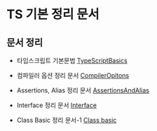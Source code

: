 # TS 기본 정리 문서

## 문서 정리

- 타입스크립트 기본문법 [TypeScriptBasics](./document/TypeScriptBasics.md)

- 컴파일러 옵션 정리 문서 [CompilerOpitons](./document/CompilerOpitons.md)

- Assertions, Alias 정리 문서 [AssertionsAndAlias](./document/AssertionsAndAlias.md)

- Interface 정리 문서 [Interface](./document/Interface.md)

- Class Basic 정리 문서-1 [Class basic](./document/ClassBasic.md)
